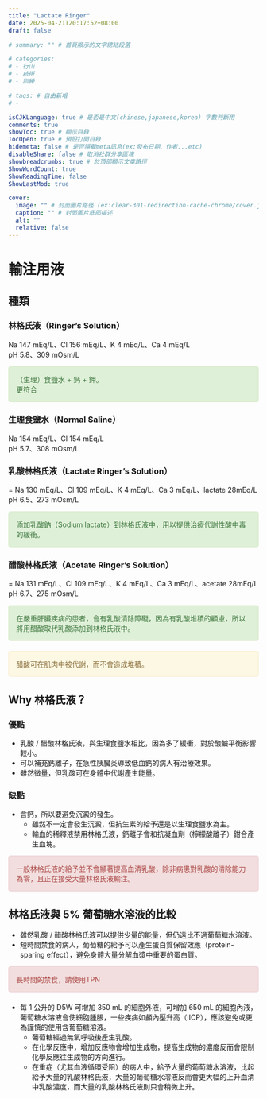 ```yaml
---
title: "Lactate Ringer"
date: 2025-04-21T20:17:52+08:00
draft: false

# summary: "" # 首頁顯示的文字總結段落

# categories: 
# - 行山
# - 技術
# - 訓練

# tags: # 自由新增
# - 

isCJKLanguage: true # 是否是中文(chinese,japanese,korea) 字數判斷用
comments: true
showToc: true # 顯示目錄
TocOpen: true # 預設打開目錄
hidemeta: false # 是否隱藏meta訊息(ex:發布日期、作者...etc)
disableShare: false # 取消社群分享區塊
showbreadcrumbs: true # 於頂部顯示文章路徑
ShowWordCount: true
ShowReadingTime: false
ShowLastMod: true

cover:
  image: "" # 封面圖片路径 (ex:clear-301-redirection-cache-chrome/cover.jpg)
  caption: "" # 封面圖片底部描述
  alt: ""
  relative: false
---
```


# 輸注用液

## 種類
### 林格氏液（Ringer’s Solution）  
Na 147 mEq/L、Cl 156 mEq/L、K 4 mEq/L、Ca 4 mEq/L  
pH 5.8、309 mOsm/L  
<div style="padding: 15px; border: 1px solid transparent; border-color: transparent; margin-bottom: 20px; border-radius: 4px; color: #3c763d; background-color: #dff0d8; border-color: #d6e9c6;">
（生理）食鹽水 + 鈣 + 鉀。<br>
更符合
</div>  


### 生理食鹽水（Normal Saline）  
Na 154 mEq/L、Cl 154 mEq/L  
pH 5.7、308 mOsm/L  


### 乳酸林格氏液（Lactate Ringer’s Solution）  
= Na 130 mEq/L、Cl 109 mEq/L、K 4 mEq/L、Ca 3 mEq/L、lactate 28mEq/L  
pH 6.5、273 mOsm/L  
<div style="padding: 15px; border: 1px solid transparent; border-color: transparent; margin-bottom: 20px; border-radius: 4px; color: #3c763d; background-color: #dff0d8; border-color: #d6e9c6;">
添加乳酸鈉（Sodium lactate）到林格氏液中，用以提供治療代謝性酸中毒的緩衝。  
</div>


### 醋酸林格氏液（Acetate Ringer’s Solution）  
= Na 131 mEq/L、Cl 109 mEq/L、K 4 mEq/L、Ca 3 mEq/L、acetate 28mEq/L  
pH 6.7、275 mOsm/L  
<div style="padding: 15px; border: 1px solid transparent; border-color: transparent; margin-bottom: 20px; border-radius: 4px; color: #3c763d; background-color: #dff0d8; border-color: #d6e9c6;">
在嚴重肝臟疾病的患者，會有乳酸清除障礙，因為有乳酸堆積的顧慮，所以將用醋酸取代乳酸添加到林格氏液中。
</div>
<div style="padding: 15px; border: 1px solid transparent; border-color: transparent; margin-bottom: 20px; border-radius: 4px; color: #8a6d3b;; background-color: #fcf8e3; border-color: #faebcc;">
醋酸可在肌肉中被代謝，而不會造成堆積。
</div>


## Why 林格氏液？
### 優點
* 乳酸 / 醋酸林格氏液，與生理食鹽水相比，因為多了緩衝，對於酸鹼平衡影響較小。  
* 可以補充鈣離子，在急性胰臟炎導致低血鈣的病人有治療效果。  
* 雖然微量，但乳酸可在身體中代謝產生能量。  

 

### 缺點
* 含鈣，所以要避免沉澱的發生。  
  * 雖然不一定會發生沉澱，但抗生素的給予還是以生理食鹽水為主。  
  * 輸血的稀釋液禁用林格氏液，鈣離子會和抗凝血劑（檸檬酸離子）鉗合產生血塊。  
<div style="padding: 15px; border: 1px solid transparent; border-color: transparent; margin-bottom: 20px; border-radius: 4px; color: #a94442; background-color: #f2dede; border-color: #ebccd1;">
一般林格氏液的給予並不會顯著提高血清乳酸，除非病患對乳酸的清除能力為零，且正在接受大量林格氏液輸注。
</div>

 

## 林格氏液與 5% 葡萄糖水溶液的比較
* 雖然乳酸 / 醋酸林格氏液可以提供少量的能量，但仍遠比不過葡萄糖水溶液。  
* 短時間禁食的病人，葡萄糖的給予可以產生蛋白質保留效應（protein-sparing effect），避免身體大量分解血漿中重要的蛋白質。  
<div style="padding: 15px; border: 1px solid transparent; border-color: transparent; margin-bottom: 20px; border-radius: 4px; color: #a94442; background-color: #f2dede; border-color: #ebccd1;">
長時間的禁食，請使用TPN
</div>

* 每 1 公升的 D5W 可增加 350 mL 的細胞外液，可增加 650 mL 的細胞內液，葡萄糖水溶液會使細胞腫脹，一些疾病如顱內壓升高（IICP），應該避免或更為謹慎的使用含葡萄糖溶液。  
  * 葡萄糖經過無氧呼吸後產生乳酸。  
  * 在化學反應中，增加反應物會增加生成物，提高生成物的濃度反而會限制化學反應往生成物的方向進行。  
  * 在重症（尤其血液循環受阻）的病人中，給予大量的葡萄糖水溶液，比起給予大量的乳酸林格氏液，大量的葡萄糖水溶液反而會更大幅的上升血清中乳酸濃度，而大量的乳酸林格氏液則只會稍微上升。  
